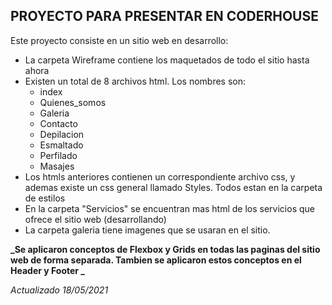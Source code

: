 ## **PROYECTO PARA PRESENTAR EN CODERHOUSE**

Este proyecto consiste en un sitio web en desarrollo:
  * La carpeta Wireframe contiene los maquetados de todo el sitio hasta ahora
  * Existen un total de 8 archivos html. Los nombres son:
    * index
    * Quienes_somos
    * Galeria
    * Contacto
    * Depilacion
    * Esmaltado
    * Perfilado 
    * Masajes
  * Los htmls anteriores contienen un correspondiente archivo css, y ademas existe un css general llamado Styles. Todos estan en la carpeta de estilos
  * En la carpeta "Servicios" se encuentran mas html de los servicios que ofrece el sitio web (desarrollando)
  * La carpeta galeria tiene imagenes que se usaran en el sitio.
  
  **_Se aplicaron conceptos de Flexbox y Grids en todas las paginas del sitio web de forma separada. Tambien se aplicaron estos conceptos en el Header y Footer _**
  
_Actualizado 18/05/2021_

